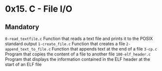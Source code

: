 # 0x15. C - File I/O
## Mandatory
```0-read_textfile.c``` Function that reads a text file and prints it to the POSIX standard output
```1-create_file.c``` Function that creates a file
```2-append_text_to_file.c``` Function that appends text at the end of a file
```3-cp.c``` Program that copies the content of a file to another file
```100-elf_header.c``` Program that displays the information contained in the ELF header at the start of an ELF file

